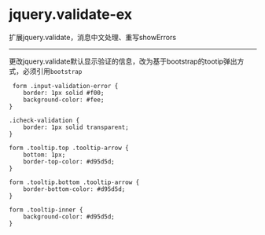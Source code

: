 # jquery.validate-ex
扩展jquery.validate，消息中文处理、重写showErrors

---
更改jquery.validate默认显示验证的信息，改为基于bootstrap的tootip弹出方式，必须引用`bootstrap`

```style
 form .input-validation-error {
    border: 1px solid #f00;
    background-color: #fee;
}

.icheck-validation {
    border: 1px solid transparent;
}

form .tooltip.top .tooltip-arrow {
    bottom: 1px;
    border-top-color: #d95d5d;
}

form .tooltip.bottom .tooltip-arrow {
    border-bottom-color: #d95d5d;
}

form .tooltip-inner {
    background-color: #d95d5d;
}
```
